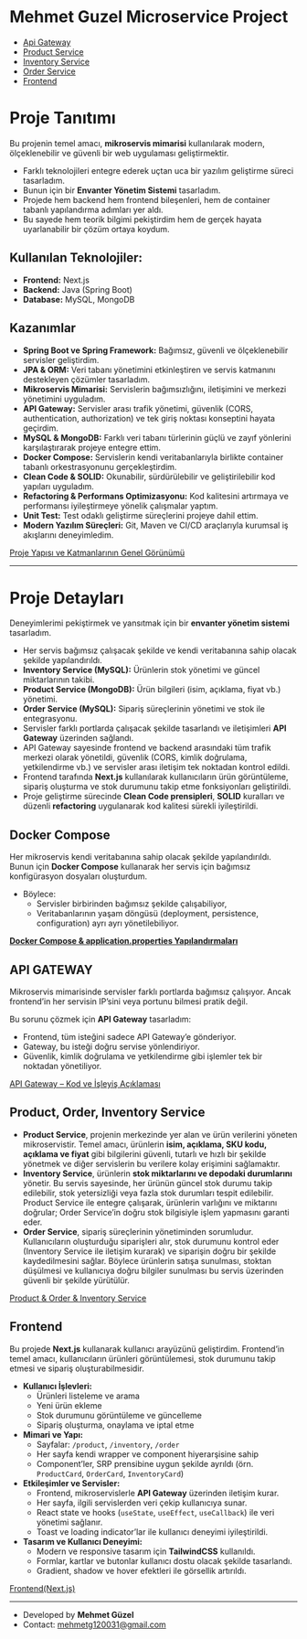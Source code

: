 # Mehmet Guzel Microservice Project

- [Api Gateway](https://github.com/mehmettguzell/mehmettguzell_Microservice_Project/tree/main/backend/api-gateway/src/main/java/com/mehmettguzell/microservices/api_gateway)
- [Product Service](https://github.com/mehmettguzell/mehmettguzell_Microservice_Project/tree/main/backend/product-service/src/main/java/com/mehmettguzell/microservices/product)
- [Inventory Service](https://github.com/mehmettguzell/mehmettguzell_Microservice_Project/tree/main/backend/inventory-service/src/main/java/com/mehmettguzell/microservices/inventory)
- [Order Service](https://github.com/mehmettguzell/mehmettguzell_Microservice_Project/tree/main/backend/order-service/src/main/java/com/mehmettguzell/microservices/order)
- [Frontend](https://github.com/mehmettguzell/mehmettguzell_Microservice_Project/tree/main/frontend/src)

# Proje Tanıtımı

Bu projenin temel amacı, **mikroservis mimarisi** kullanılarak modern, ölçeklenebilir ve güvenli bir web uygulaması geliştirmektir.

- Farklı teknolojileri entegre ederek uçtan uca bir yazılım geliştirme süreci tasarladım.
- Bunun için bir **Envanter Yönetim Sistemi** tasarladım.
- Projede hem backend hem frontend bileşenleri, hem de container tabanlı yapılandırma adımları yer aldı.
- Bu sayede hem teorik bilgimi pekiştirdim hem de gerçek hayata uyarlanabilir bir çözüm ortaya koydum.

## Kullanılan Teknolojiler:

- **Frontend:** Next.js
- **Backend:** Java (Spring Boot)
- **Database:** MySQL, MongoDB

## Kazanımlar

- **Spring Boot ve Spring Framework:** Bağımsız, güvenli ve ölçeklenebilir servisler geliştirdim.
- **JPA & ORM:** Veri tabanı yönetimini etkinleştiren ve servis katmanını destekleyen çözümler tasarladım.
- **Mikroservis Mimarisi:** Servislerin bağımsızlığını, iletişimini ve merkezi yönetimini uyguladım.
- **API Gateway:** Servisler arası trafik yönetimi, güvenlik (CORS, authentication, authorization) ve tek giriş noktası konseptini hayata geçirdim.
- **MySQL & MongoDB:** Farklı veri tabanı türlerinin güçlü ve zayıf yönlerini karşılaştırarak projeye entegre ettim.
- **Docker Compose:** Servislerin kendi veritabanlarıyla birlikte container tabanlı orkestrasyonunu gerçekleştirdim.
- **Clean Code & SOLID:** Okunabilir, sürdürülebilir ve geliştirilebilir kod yapıları uyguladım.
- **Refactoring & Performans Optimizasyonu:** Kod kalitesini artırmaya ve performansı iyileştirmeye yönelik çalışmalar yaptım.
- **Unit Test:** Test odaklı geliştirme süreçlerini projeye dahil ettim.
- **Modern Yazılım Süreçleri:** Git, Maven ve CI/CD araçlarıyla kurumsal iş akışlarını deneyimledim.

[Proje Yapısı ve Katmanlarının Genel Görünümü](Mehmet_Guzel_Microservice_Project_readme/Proje_Yapısı_ve_Katmanlarının_Genel_Görünümü.md)

---

# Proje Detayları

Deneyimlerimi pekiştirmek ve yansıtmak için bir **envanter yönetim sistemi** tasarladım.

- Her servis bağımsız çalışacak şekilde ve kendi veritabanına sahip olacak şekilde yapılandırıldı.
- **Inventory Service (MySQL):** Ürünlerin stok yönetimi ve güncel miktarlarının takibi.
- **Product Service (MongoDB):** Ürün bilgileri (isim, açıklama, fiyat vb.) yönetimi.
- **Order Service (MySQL):** Sipariş süreçlerinin yönetimi ve stok ile entegrasyonu.
- Servisler farklı portlarda çalışacak şekilde tasarlandı ve iletişimleri **API Gateway** üzerinden sağlandı.
- API Gateway sayesinde frontend ve backend arasındaki tüm trafik merkezi olarak yönetildi, güvenlik (CORS, kimlik doğrulama, yetkilendirme vb.) ve servisler arası iletişim tek noktadan kontrol edildi.
- Frontend tarafında **Next.js** kullanılarak kullanıcıların ürün görüntüleme, sipariş oluşturma ve stok durumunu takip etme fonksiyonları geliştirildi.
- Proje geliştirme sürecinde **Clean Code prensipleri**, **SOLID** kuralları ve düzenli **refactoring** uygulanarak kod kalitesi sürekli iyileştirildi.

## Docker Compose

Her mikroservis kendi veritabanına sahip olacak şekilde yapılandırıldı. Bunun için **Docker Compose** kullanarak her servis için bağımsız konfigürasyon dosyaları oluşturdum.

- Böylece:
  - Servisler birbirinden bağımsız şekilde çalışabiliyor,
  - Veritabanlarının yaşam döngüsü (deployment, persistence, configuration) ayrı ayrı yönetilebiliyor.

[**Docker Compose & application.properties Yapılandırmaları**](Mehmet_Guzel_Microservice_Project_readme/Docker_Compose_&_application.properties_Yapılandırmaları.md)

## API GATEWAY

Mikroservis mimarisinde servisler farklı portlarda bağımsız çalışıyor. Ancak frontend’in her servisin IP’sini veya portunu bilmesi pratik değil.

Bu sorunu çözmek için **API Gateway** tasarladım:

- Frontend, tüm isteğini sadece API Gateway’e gönderiyor.
- Gateway, bu isteği doğru servise yönlendiriyor.
- Güvenlik, kimlik doğrulama ve yetkilendirme gibi işlemler tek bir noktadan yönetiliyor.

[API Gateway – Kod ve İşleyiş Açıklaması](Mehmet_Guzel_Microservice_Project_readme/API_Gateway_Kod_ve_İşleyiş_Açıklaması.md)

## Product, Order, Inventory Service

- **Product Service**, projenin merkezinde yer alan ve ürün verilerini yöneten mikroservistir. Temel amacı, ürünlerin **isim, açıklama, SKU kodu, açıklama ve fiyat** gibi bilgilerini güvenli, tutarlı ve hızlı bir şekilde yönetmek ve diğer servislerin bu verilere kolay erişimini sağlamaktır.
- **Inventory Service**, ürünlerin **stok miktarlarını ve depodaki durumlarını** yönetir. Bu servis sayesinde, her ürünün güncel stok durumu takip edilebilir, stok yetersizliği veya fazla stok durumları tespit edilebilir. Product Service ile entegre çalışarak, ürünlerin varlığını ve miktarını doğrular; Order Service’in doğru stok bilgisiyle işlem yapmasını garanti eder.
- **Order Service**, sipariş süreçlerinin yönetiminden sorumludur. Kullanıcıların oluşturduğu siparişleri alır, stok durumunu kontrol eder (Inventory Service ile iletişim kurarak) ve siparişin doğru bir şekilde kaydedilmesini sağlar. Böylece ürünlerin satışa sunulması, stoktan düşülmesi ve kullanıcıya doğru bilgiler sunulması bu servis üzerinden güvenli bir şekilde yürütülür.

[Product & Order & Inventory Service](Mehmet_Guzel_Microservice_Project_readme/Product_&_Order_&_Inventory_Service.md)

## Frontend

Bu projede **Next.js** kullanarak kullanıcı arayüzünü geliştirdim. Frontend’in temel amacı, kullanıcıların ürünleri görüntülemesi, stok durumunu takip etmesi ve sipariş oluşturabilmesidir.

- **Kullanıcı İşlevleri:**
  - Ürünleri listeleme ve arama
  - Yeni ürün ekleme
  - Stok durumunu görüntüleme ve güncelleme
  - Sipariş oluşturma, onaylama ve iptal etme
- **Mimari ve Yapı:**
  - Sayfalar: `/product`, `/inventory`, `/order`
  - Her sayfa kendi wrapper ve component hiyerarşisine sahip
  - Component’ler, SRP prensibine uygun şekilde ayrıldı (örn. `ProductCard`, `OrderCard`, `InventoryCard`)
- **Etkileşimler ve Servisler:**
  - Frontend, mikroservislerle **API Gateway** üzerinden iletişim kurar.
  - Her sayfa, ilgili servislerden veri çekip kullanıcıya sunar.
  - React state ve hooks (`useState`, `useEffect`, `useCallback`) ile veri yönetimi sağlanır.
  - Toast ve loading indicator’lar ile kullanıcı deneyimi iyileştirildi.
- **Tasarım ve Kullanıcı Deneyimi:**
  - Modern ve responsive tasarım için **TailwindCSS** kullanıldı.
  - Formlar, kartlar ve butonlar kullanıcı dostu olacak şekilde tasarlandı.
  - Gradient, shadow ve hover efektleri ile görsellik artırıldı.

[Frontend(Next.js)](<Mehmet_Guzel_Microservice_Project_readme/Frontend(Next.js).md>)

---

- Developed by **Mehmet Güzel**
- Contact: mehmetg120031@gmail.com
